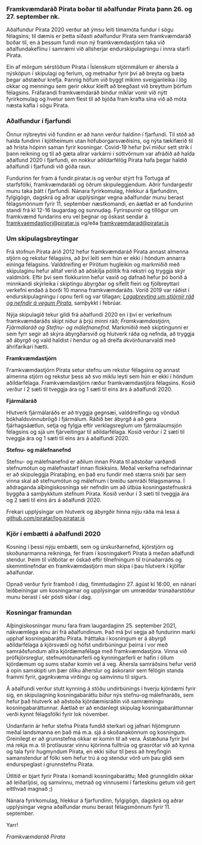 ### Framkvæmdaráð Pírata boðar til aðalfundar Pírata þann 26. og 27. september nk.

Aðalfundur Pírata 2020 verður að ýmsu leiti tímamóta fundur í sögu félagsins; til dæmis er þetta síðasti aðalfundur Pírata sem framkvæmdaráð boðar til, en á þessum fundi mun ný framkvæmdastjórn taka við aðalfundakeflinu í samræmi við allsherjar endurskipulagningu í innra starfi Pírata.

Ein af mörgum sérstöðum Pírata í Íslenskum stjórnmálum er áhersla á nýsköpun í skipulagi og ferlum, og metnaður fyrir því að breyta og bæta þegar aðstæður krefja. Þannig höfum við byggt mikinn sveigjanleika í lög okkar og menningu sem gerir okkur kleift að bregðast við breyttum þörfum félagsins. Fráfarandi framkvæmdaráð bindur miklar vonir við nýtt fyrirkomulag og hvetur sem flest til að bjóða fram krafta sína við að móta næsta kafla í sögu Pírata.

### **Aðalfundur í fjarfundi**

Önnur nýbreytni við fundinn er að hann verður haldinn í fjarfundi. Til stóð að halda fundinn í kjötheimum utan höfuborgarsvæðisins, og nýta tækifærið til að hrista hópinn saman fyrir kosningar. Covid-19 hefur því miður sett strik í þann reikning og til að gæta allrar varkárni í sóttvörnum var afráðið að halda aðalfund 2020 í fjarfundi, en nokkur aðildarfélög Pírata hafa þegar haldið aðalfundi í fjarfundi við góða raun.

Fundurinn fer fram á fundir.piratar.is og verður stýrt frá Tortuga af starfsfólki, framkvæmdaráði og öðrum skipuleggjendum. Aðrir fundargestir munu taka þátt í fjarfundi. Nánara fyrirkomulag, hlekkur á fjarfundinn, fylgigögn, dagskrá og aðrar upplýsingar vegna aðalfundar munu berast félagsmönnum fyrir 11. september næstkomandi, en áætlað er að fundurinn standi frá kl 12-16 laugardag og sunnudag. Fyrirspurnir og tillögur um framkvæmd fundarins eru vel þegnar og óskast sendar á framkvaemdastjori@piratar.is og/eða framkvaemdarad@piratar.is

### **Um skipulagsbreytingar**

Frá stofnun Pírata árið 2012 hefur framkvæmdaráð Pírata annast almenna stjórn og rekstur félagsins, að því leiti sem hún er ekki í höndum annarra eininga félagsins. Valddreifing er Pírötum hugleikin og markmiðið með skipulaginu hefur alltaf verið að aðskilja pólitík frá rekstri og tryggja skýr valdmörk. Eftir því sem flokkurinn hefur vaxið og dafnað hefur þó borið á minnkandi skýrleika í skiptingu ábyrgðar og sífellt fleiri og fjölbreyttari verkefni endað á borði 10 manna framkvæmdaráðs. Vorið 2019 var ráðist í endurskipulagningu í opnu ferli og var tillagan; *[Lagabreyting um stjórnir ráð og nefndir á vegum Pírata](https://x.piratar.is/polity/1/issue/421/)*[,](https://x.piratar.is/polity/1/issue/421/) samþykkt í febrúar.

Nýja skipulagið tekur gildi frá aðalfundi 2020 en í því er verkefnum framkvæmdaráðs skipt niður á þrjú minni ráð; *Framkvæmdastjórn, Fjármálaráð og Stefnu- og málefnanefnd.* Markmiðið með skiptingunni er sem fyrr segir að skýra ábyrgðarsvið og hlutverk ráða og nefnda, að tryggja að ábyrgð og vald haldist í hendur og að dreifa ákvörðunarvaldi með áhrifaríkari hætti.

**Framkvæmdastjórn**

Framkvæmdastjórn Pírata setur stefnu um rekstur félagsins og annast almenna stjórn og rekstur þess að svo miklu leyti sem hún er ekki í höndum aðildarfélaga. Framkvæmdastjórn ræður framkvæmdastjóra félagsins. Kosið verður í 2 sæti til tveggja ára og 1 sæti til eins árs á aðalfundi 2020.

**Fjármálaráð**

Hlutverk fjármálaráðs er að tryggja gegnsæi, valddreifingu og vönduð bókhaldsvinnubrögð í fjármálum. Ráðið ber ábyrgð á að gera fjárhagsáætlun, setja og fylgja eftir verklagsreglum um fjármálaumsjón félagsins og sjá um fjárveitingar til aðildarfélaga. Kosið verður í 2 sæti til tveggja ára og 1 sæti til eins árs á aðalfundi 2020.

**Stefnu- og málefnanefnd**

Stefnu- og málefnanefnd er aðilum innan Pírata til aðstoðar varðandi stefnumótun og málefnastarf innan flokksins. Meðal verkefna nefndarinnar er að skipuleggja Pírataþing, en það eru fundir með stærra sniði þar sem vinna skal að stefnumótun og málefnum í breiðu samráði félagsmanna. Í aðdraganda alþingiskosninga sér nefndin um að útbúa kosningastefnuskrá byggða á samþykktum stefnum Pírata. Kosið verður í 3 sæti til tveggja ára og 2 sæti til eins árs á aðalfundi 2020.

Frekari upplýsingar um hlutverk og ábyrgðir hinna nýju ráða má lesa á [github.com/piratar/log.piratar.is ](https://github.com/piratar/log.piratar.is/blob/master/L%C3%B6g%20og%20rekstrarstefnur%20P%C3%ADrata/L%C3%B6g%20P%C3%ADrata%20%C3%81%20%C3%8Dslandi.md)

### **Kjör í embætti á aðalfundi 2020**

Kosning í þessi nýju embætti, sem og úrskurðarnefnd, kjörstjórn og skoðunarmanna reikninga, fer fram í kosningakerfi Pírata á meðan aðalfundi stendur. Þeim til viðbótar er óskað eftir tilnefningum til trúnaðarráðs og skemmtinefndar en framkvæmdastjórn mun skipa í þau hlutverk í kjölfar aðalfundar.

Opnað verður fyrir framboð í dag, fimmtudaginn 27. ágúst kl 16:00, en nánari leiðbeiningar um kosningarnar og upplýsingar um umræddar trúnaðarstöður munu berast í sér pósti síðar í dag.

### **Kosningar framundan**

Alþingiskosningar munu fara fram laugardaginn 25. september 2021, nákvæmlega einu ári frá aðalfundinum. Það má því segja að fundurinn marki upphaf kosningabaráttu Pírata. Þátttaka í kosningum er á ábyrgð aðildarfélaga á kjörsvæði og hófst undirbúningur þeirra í vor með samráðsfundum allra kjördæmafélaga með framkvæmdastjóra. Vinna við prófkjörsreglur, stefnumótunarferli og kynningarferli er hafin í öllum kjördæmum og sums staðar komin vel á veg. Áhersla samráðsins hefur verið á opin samskipti um þær ólíku áherslur og áskoranir sem félögin standa frammi fyrir, gagnkvæma virðingu og samvinnu til sigurs.

Á aðalfundi verður stutt kynning á stöðu undirbúnings í hverju kjördæmi fyrir sig, en skipulagning kosningabaráttu bíður nýs stefnu-og málefnaráðs, sem hefur það hlutverk að aðstoða kjördæmisráðin við samræmingu kosningabaráttunnar. Áætlað er að endanlegt skipulag kosningabaráttunnar verði kynnt félagsfólki fyrir lok nóvember.

Undanfarin ár hefur stefna Pírata fundið sterkari og jafnari hljómgrunn meðal landsmanna en það má m.a. sjá á skoðanakönnum og kosningum. Greinilegt er að grunnstefna okkar er komin til að vera. Ástæðuna fyrir því má rekja m.a. til þrotlausrar vinnu kjörinna fulltrúa og grasrótar við að kynna og tala fyrir hugmyndum Pírata, en ekki síður til þess að hreyfingin samanstendur af fólki sem hefur trú á og stendur vörð um þau gildi sem endurspeglast í grunnstefnu Pírata.

Útlitið er bjart fyrir Pírata í komandi kosningabaráttu; Með grunngildin okkar að leiðarljósi, og samvinnu, metnað og vinnusemi í farteskinu getum við gert eitthvað magnað ;)

Nánara fyrirkomulag, hlekkur á fjarfundinn, fylgigögn, dagskrá og aðrar upplýsingar vegna aðalfundar munu berast félagsmönnum fyrir 11. september.

Yarr!

*Framkvæmdaráð Pírata*
